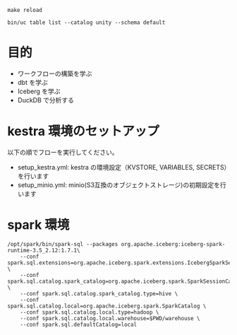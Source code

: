 


```
make reload
```


```
bin/uc table list --catalog unity --schema default
```


# 目的

* ワークフローの構築を学ぶ
* dbt を学ぶ
* Iceberg を学ぶ
* DuckDB で分析する


# kestra 環境のセットアップ

以下の順でフローを実行してください。

- setup_kestra.yml: kestra の環境設定（KVSTORE, VARIABLES, SECRETS）を行います
- setup_minio.yml: minio(S3互換のオブジェクトストレージ)の初期設定を行います


# spark 環境

```
/opt/spark/bin/spark-sql --packages org.apache.iceberg:iceberg-spark-runtime-3.5_2.12:1.7.1\
    --conf spark.sql.extensions=org.apache.iceberg.spark.extensions.IcebergSparkSessionExtensions \
    --conf spark.sql.catalog.spark_catalog=org.apache.iceberg.spark.SparkSessionCatalog \
    --conf spark.sql.catalog.spark_catalog.type=hive \
    --conf spark.sql.catalog.local=org.apache.iceberg.spark.SparkCatalog \
    --conf spark.sql.catalog.local.type=hadoop \
    --conf spark.sql.catalog.local.warehouse=$PWD/warehouse \
    --conf spark.sql.defaultCatalog=local
```